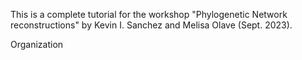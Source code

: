 This is a complete tutorial for the workshop "Phylogenetic Network reconstructions" by Kevin I. Sanchez and Melisa Olave (Sept. 2023).

Organization

